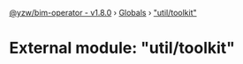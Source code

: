 [@yzw/bim-operator - v1.8.0](../README.md) › [Globals](../globals.md) › ["util/toolkit"](_util_toolkit_.md)

# External module: "util/toolkit"


